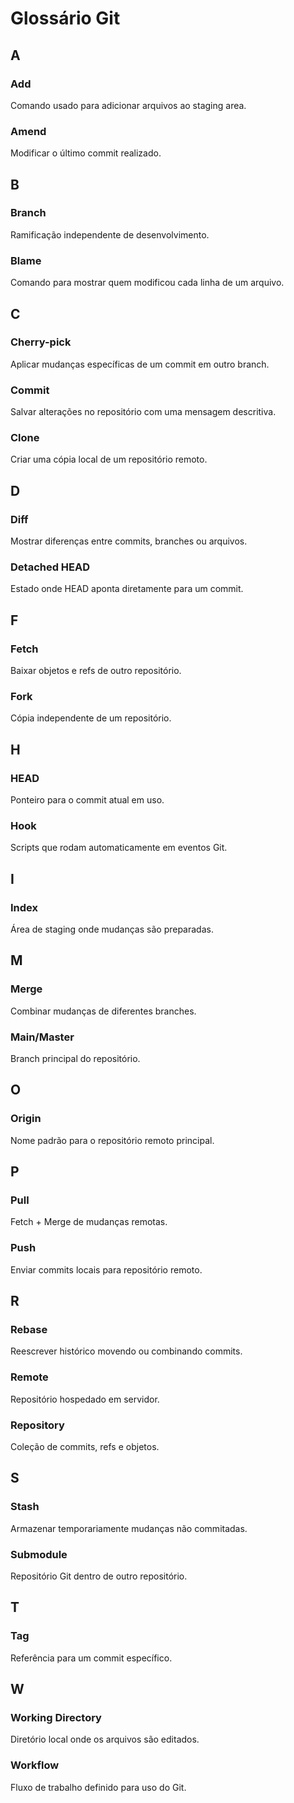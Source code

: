 # Glossário Git

## A

### Add
Comando usado para adicionar arquivos ao staging area.

### Amend
Modificar o último commit realizado.

## B

### Branch
Ramificação independente de desenvolvimento.

### Blame
Comando para mostrar quem modificou cada linha de um arquivo.

## C

### Cherry-pick
Aplicar mudanças específicas de um commit em outro branch.

### Commit
Salvar alterações no repositório com uma mensagem descritiva.

### Clone
Criar uma cópia local de um repositório remoto.

## D

### Diff
Mostrar diferenças entre commits, branches ou arquivos.

### Detached HEAD
Estado onde HEAD aponta diretamente para um commit.

## F

### Fetch
Baixar objetos e refs de outro repositório.

### Fork
Cópia independente de um repositório.

## H

### HEAD
Ponteiro para o commit atual em uso.

### Hook
Scripts que rodam automaticamente em eventos Git.

## I

### Index
Área de staging onde mudanças são preparadas.

## M

### Merge
Combinar mudanças de diferentes branches.

### Main/Master
Branch principal do repositório.

## O

### Origin
Nome padrão para o repositório remoto principal.

## P

### Pull
Fetch + Merge de mudanças remotas.

### Push
Enviar commits locais para repositório remoto.

## R

### Rebase
Reescrever histórico movendo ou combinando commits.

### Remote
Repositório hospedado em servidor.

### Repository
Coleção de commits, refs e objetos.

## S

### Stash
Armazenar temporariamente mudanças não commitadas.

### Submodule
Repositório Git dentro de outro repositório.

## T

### Tag
Referência para um commit específico.

## W

### Working Directory
Diretório local onde os arquivos são editados.

### Workflow
Fluxo de trabalho definido para uso do Git.